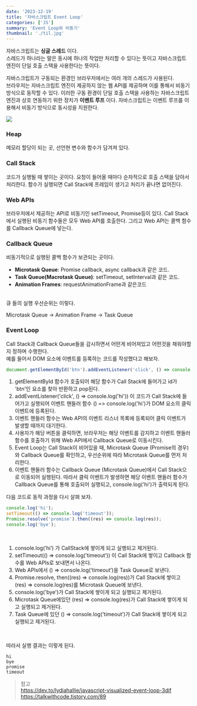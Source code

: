 ```yaml
---
date: '2023-12-19'
title: '자바스크립트 Event Loop'
categories: ['JS']
summary: 'Event Loop와 비동기'
thumbnail: './til.jpg'
---
```


자바스크립트는 **싱글 스레드** 이다.  
스레드가 하나라는 말은 동시에 하나의 작업만 처리할 수 있다는 뜻이고 자바스크립트 엔진이 단일 호출 스택을 사용한다는 뜻이다.

자바스크립트가 구동되는 환경인 브라우저에서는 여러 개의 스레드가 사용된다.  
브라우저는 자바스크립트 엔진이 제공하지 않는 웹 API를 제공하며 이를 통해서 비동기 방식으로 동작할 수 있다.
이러한 구동 환경이 단일 호출 스택을 사용하는 자바스크립트 엔진과 상호 연동하기 위한 장치가 **이벤트 루프** 이다.
자바스크립트는 이벤트 루프를 이용해서 비동기 방식으로 동시성을 지원한다.

![](../static/eventloop.png)

### Heap
메모리 할당이 되는 곳, 선언현 변수와 함수가 담겨져 있다.
### Call Stack
코드가 실행될 때 쌓이는 곳이다.
요청이 들어올 때마다 순차적으로 호출 스택을 담아서 처리한다.
함수가 실행되면 Call Stack에 프레임이 생기고 처리가 끝나면 없어진다.

### Web APIs
브라우저에서 제공하는 API로 비동기인 setTimeout, Promise등이 있다.
Call Stack에서 실행된 비동기 함수들은 모두 Web API를 호출한다.
그리고 Web API는 콜백 함수를 Callback Queue에 넣는다.


### Callback Queue 
비동기적으로 실행된 콜백 함수가 보관되는 곳이다.
- **Microtask Queue**: Promise callback, async callback과 같은 코드.
- **Task Queue(Macrotask Queue)**: setTimeout, setInterval과 같은 코드.
- **Animation Frames**: requestAnimationFrame과 같은코드
<br />
큐 들의 실행 우선순위는 이렇다.

Microtask Queue -> Animation Frame -> Task Queue


### Event Loop
Call Stack과 Callback Queue들을 감시하면서 어떤게 비어져있고 어떤것을 채워야할지 정하며 수행한다.  
예를 들어서 DOM 요소에 이벤트를 등록하는 코드를 작성했다고 해보자.

```js
document.getElementById('btn').addEventListener('click', () => console.log('hi'));
```

1. getElementById 함수가 호출되어 해당 함수가 Call Stack에 들어가고 id가 'btn'인 요소를 찾아 반환하고 pop된다.
2. addEventListener('click', () => console.log('hi')) 이 코드가 Call Stack에 들어가고 실행되어 이벤트 핸들러 함수 () => console.log('hi')가 DOM 요소의 클릭 이벤트에 등록된다.  
3. 이벤트 핸들러 함수는 Web API의 이벤트 리스너 목록에 등록되어 클릭 이벤트가 발생할 때까지 대기한다.
4. 사용자가 해당 버튼을 클릭하면, 브라우저는 해당 이벤트를 감지하고 이벤트 핸들러 함수를 호출하기 위해 Web API에서 Callback Queue로 이동시킨다.
5. Event Loop는 Call Stack이 비어있을 때, Microtask Queue (Promise의 경우)와 Callback Queue를 확인하고, 우선순위에 따라 Microtask Queue를 먼저 처리한다.
6. 이벤트 핸들러 함수는 Callback Queue (Microtask Queue)에서 Call Stack으로 이동되어 실행된다.
따라서 클릭 이벤트가 발생하면 해당 이벤트 핸들러 함수가 Callback Queue를 통해 호출되어 실행되고,
console.log('hi')가 출력되게 된다.

다음 코드로 동작 과정을 다시 살펴 보자.

```js
console.log('hi');
setTimeout(() => console.log('timeout'));
Promise.resolve('promise').then((res) => console.log(res));
console.log('bye');
```
<br />

1. console.log(’hi’) 가 CallStack에 쌓이게 되고 실행되고 제거된다.
2. setTimeout(() ⇒ console.log(’timeout’)) 이 Call Stack에 쌓이고 Callback 함수를 Web APIs로 보내면서 나온다.
3. Web APIs에서 () ⇒ console.log(’timeout’)을 Task Queue로 보낸다.
4. Promise.resolve, then((res) ⇒ console.log(res))가 Call Stack에 쌓이고 (res) ⇒ console.log(res)를 Microtask Queue에 보낸다.
5. console.log('bye')가 Call Stack에 쌓이게 되고 실행되고 제거된다.
6. Microtask Queue에있던 (res) ⇒ console.log(res)가 Call Stack에 쌓이게 되고 실행되고 제거된다.
7. Task Queue에 있던 () ⇒ console.log(’timeout’)가 Call Stack에 쌓이게 되고 실행되고 제거된다.
<br />

따라서 실행 결과는 이렇게 된다.

```shell
hi
bye
promise
timeout
```

> 참고  
> https://dev.to/lydiahallie/javascript-visualized-event-loop-3dif  https://talkwithcode.tistory.com/89